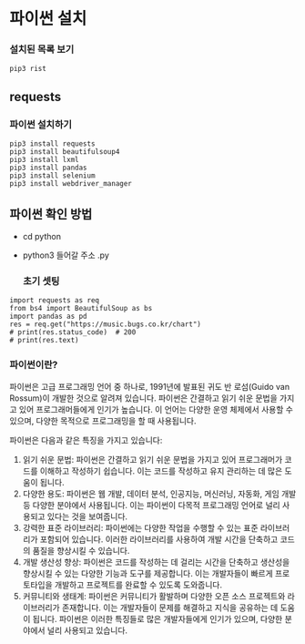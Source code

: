 # 파이썬 설치   
   
### 설치된 목록 보기
 ````
 pip3 rist
 ````
 ## requests   
    
 ### 파이썬 설치하기
 ````
 pip3 install requests
 pip3 install beautifulsoup4
 pip3 install lxml
 pip3 install pandas
 pip3 install selenium
 pip3 install webdriver_manager
 ````

## 파이썬 확인 방법
- cd python
- python3 들어갈 주소 .py

  ### 초기 셋팅
 ````
 import requests as req
 from bs4 import BeautifulSoup as bs
 import pandas as pd
 res = req.get("https://music.bugs.co.kr/chart")
 # print(res.status_code)  # 200
 # print(res.text)
 ````

 ### 파이썬이란?
 파이썬은 고급 프로그래밍 언어 중 하나로, 1991년에 발표된 귀도 반 로섬(Guido van Rossum)이 개발한 것으로 알려져 있습니다. 파이썬은 간결하고 읽기 쉬운 문법을 가지고 있어 프로그래머들에게 인기가 높습니다. 이 언어는 다양한 운영 체제에서 사용할 수 있으며, 다양한 목적으로 프로그래밍을 할 때 사용됩니다.   

파이썬은 다음과 같은 특징을 가지고 있습니다:   

1. 읽기 쉬운 문법: 파이썬은 간결하고 읽기 쉬운 문법을 가지고 있어 프로그래머가 코드를 이해하고 작성하기 쉽습니다. 이는 코드를 작성하고 유지 관리하는 데 많은 도움이 됩니다.
2. 다양한 용도: 파이썬은 웹 개발, 데이터 분석, 인공지능, 머신러닝, 자동화, 게임 개발 등 다양한 분야에서 사용됩니다. 이는 파이썬이 다목적 프로그래밍 언어로 널리 사용되고 있다는 것을 보여줍니다.
3. 강력한 표준 라이브러리: 파이썬에는 다양한 작업을 수행할 수 있는 표준 라이브러리가 포함되어 있습니다. 이러한 라이브러리를 사용하여 개발 시간을 단축하고 코드의 품질을 향상시킬 수 있습니다.
4. 개발 생산성 향상: 파이썬은 코드를 작성하는 데 걸리는 시간을 단축하고 생산성을 향상시킬 수 있는 다양한 기능과 도구를 제공합니다. 이는 개발자들이 빠르게 프로토타입을 개발하고 프로젝트를 완료할 수 있도록 도와줍니다.
5. 커뮤니티와 생태계: 파이썬은 커뮤니티가 활발하며 다양한 오픈 소스 프로젝트와 라이브러리가 존재합니다. 이는 개발자들이 문제를 해결하고 지식을 공유하는 데 도움이 됩니다.
파이썬은 이러한 특징들로 많은 개발자들에게 인기가 있으며, 다양한 분야에서 널리 사용되고 있습니다.





